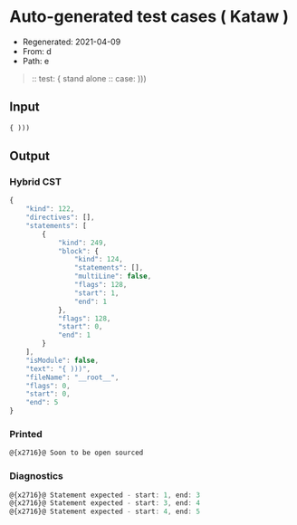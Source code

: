 # Auto-generated test cases ( Kataw )
- Regenerated: 2021-04-09
- From: d
- Path: e
> :: test: { stand alone
> :: case: )))
## Input

`````js
{ )))
`````

## Output

### Hybrid CST

```javascript
{
    "kind": 122,
    "directives": [],
    "statements": [
        {
            "kind": 249,
            "block": {
                "kind": 124,
                "statements": [],
                "multiLine": false,
                "flags": 128,
                "start": 1,
                "end": 1
            },
            "flags": 128,
            "start": 0,
            "end": 1
        }
    ],
    "isModule": false,
    "text": "{ )))",
    "fileName": "__root__",
    "flags": 0,
    "start": 0,
    "end": 5
}
```

### Printed

```javascript
@{x2716}@ Soon to be open sourced
```

### Diagnostics

```javascript
@{x2716}@ Statement expected - start: 1, end: 3
@{x2716}@ Statement expected - start: 3, end: 4
@{x2716}@ Statement expected - start: 4, end: 5

```

